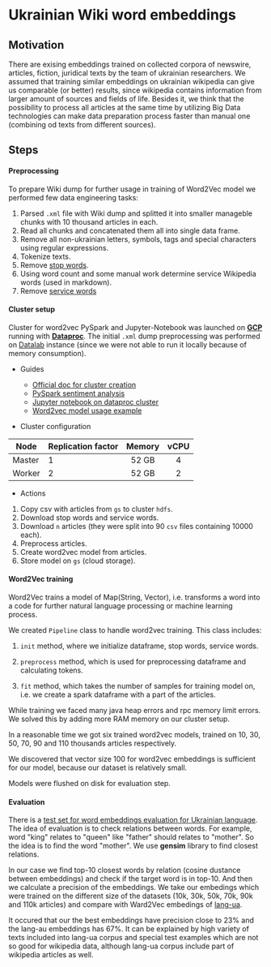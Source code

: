 # Ukrainian Wiki word embeddings

## Motivation

There are exising embeddings trained on collected corpora of newswire, articles, fiction, juridical texts by the team of ukrainian researchers. We assumed that training similar embeddings on ukrainian wikipedia can give us comparable (or better) results, since wikipedia contains information from  larger amount of sources and fields of life. Besides it, we think that the possibility to process all articles at the same time by utilizing Big Data technologies can make data preparation process faster than manual one (combining od texts from different sources).

## Steps

#### Preprocessing

To prepare Wiki dump for further usage in training of Word2Vec model we performed few data engineering tasks:

1) Parsed `.xml` file with Wiki dump and splitted it into smaller manageble chunks with 10 thousand articles in each.
2) Read all chunks and concatenated them all into single data frame.
3) Remove all non-ukrainian letters, symbols, tags and special characters using regular expressions.
4) Tokenize texts.
5) Remove [stop words](https://github.com/andreyurkiv/mmds-word-embeddings/blob/master/data/stop_words).
6) Using word count and some manual work determine service Wikipedia words (used in markdown).
7) Remove [service words](https://github.com/andreyurkiv/mmds-word-embeddings/blob/master/data/service_words)

#### Cluster setup

Cluster for word2vec PySpark and Jupyter-Notebook was launched on [**GCP**](https://cloud.google.com/) running with [**Dataproc**](https://cloud.google.com/dataproc/). The initial `.xml` dump preprocessing was performed on [Datalab](https://cloud.google.com/datalab/) instance (since we were not able to run it locally because of memory consumption).

- Guides
  - [Official doc for cluster creation](https://cloud.google.com/dataproc/docs/guides/create-cluster)
  - [PySpark sentiment analysis](https://towardsdatascience.com/step-by-step-tutorial-pyspark-sentiment-analysis-on-google-dataproc-fef9bef46468)
  - [Jupyter notebook on dataproc cluster](https://cloud.google.com/dataproc/docs/concepts/components/jupyter)
  - [Word2vec model usage example](https://spark.apache.org/docs/2.2.0/api/python/_modules/pyspark/ml/feature.html#Word2Vec)

- Cluster configuration

| Node   | Replication factor | Memory | vCPU |
| ------ | ------------------ |:------:|:----:|
| Master | 1                  | 52 GB  | 4    |
| Worker | 2                  | 52 GB  | 2    |

- Actions

1) Copy csv with articles from `gs` to cluster `hdfs`.
2) Download stop words and service words.
3) Download `n` articles (they were split into 90 `csv` files containing 10000 each).
4) Preprocess articles.
5) Create word2vec model from articles.
6) Store model on `gs` (cloud storage).

#### Word2Vec training

Word2Vec trains a model of Map(String, Vector), i.e. transforms a word into a code for further natural language processing or machine learning process.

We created ```Pipeline``` class to handle word2vec training.
This class includes:
1. ```init``` method, where we initialize dataframe, stop words, service words.

2.  ```preprocess``` method, which is used for preprocessing dataframe and calculating tokens. 

3.   ```fit``` method, which takes the number of samples for training model on, i.e. we create a spark dataframe with a part of the articles. 

While training we faced many java heap errors and rpc memory limit errors. We solved this by adding more RAM memory on our cluster setup.

In a reasonable time we got six trained word2vec models, trained on 10, 30, 50, 70, 90 and 110 thousands articles respectively. 

We discovered that vector size 100 for word2vec embeddings is sufficient for our model, because our dataset is relatively small.

Models were flushed on disk for evaluation step.

#### Evaluation

There is a [test set for word embeddings evaluation for Ukrainian language](https://raw.githubusercontent.com/lang-uk/vecs/master/test/test_vocabulary.txt).
The idea of evaluation is to check relations between words. For example, word "king" relates to "queen" like "father" should relates to "mother".
So the idea is to find the word "mother". We use **gensim** library to find closest relations.

In our case we find top-10 closest words by relation (cosine dustance between embeddings) and check if the target word is in top-10. And then we calculate a precision of the embeddings.
We take our embedings which were trained on the different size of the datasets (10k, 30k, 50k, 70k, 90k and 110k articles) and compare with Ward2Vec embedings of [lang-ua](http://lang.org.ua/en/models/).

It occured that our the best embeddings have precision close to 23% and the lang-au embeddings has 67%. It can be explained by high variety of texts included into lang-ua corpus and special test examples which are not so good for wikipedia data, although lang-ua corpus include part of wikipedia articles as well. 
